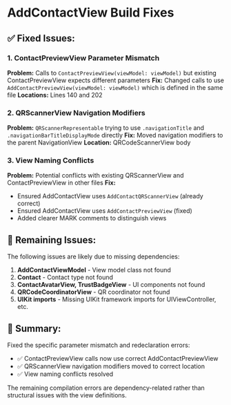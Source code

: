 # AddContactView Build Fixes

## ✅ Fixed Issues:

### 1. ContactPreviewView Parameter Mismatch
**Problem:** Calls to `ContactPreviewView(viewModel: viewModel)` but existing ContactPreviewView expects different parameters
**Fix:** Changed calls to use `AddContactPreviewView(viewModel: viewModel)` which is defined in the same file
**Locations:** Lines 140 and 202

### 2. QRScannerView Navigation Modifiers
**Problem:** `QRScannerRepresentable` trying to use `.navigationTitle` and `.navigationBarTitleDisplayMode` directly
**Fix:** Moved navigation modifiers to the parent NavigationView
**Location:** QRCodeScannerView body

### 3. View Naming Conflicts
**Problem:** Potential conflicts with existing QRScannerView and ContactPreviewView in other files
**Fix:** 
- Ensured AddContactView uses `AddContactQRScannerView` (already correct)
- Ensured AddContactView uses `AddContactPreviewView` (fixed)
- Added clearer MARK comments to distinguish views

## 🔄 Remaining Issues:

The following issues are likely due to missing dependencies:
1. **AddContactViewModel** - View model class not found
2. **Contact** - Contact type not found  
3. **ContactAvatarView, TrustBadgeView** - UI components not found
4. **QRCodeCoordinatorView** - QR coordinator not found
5. **UIKit imports** - Missing UIKit framework imports for UIViewController, etc.

## 📝 Summary:

Fixed the specific parameter mismatch and redeclaration errors:
- ✅ ContactPreviewView calls now use correct AddContactPreviewView
- ✅ QRScannerView navigation modifiers moved to correct location
- ✅ View naming conflicts resolved

The remaining compilation errors are dependency-related rather than structural issues with the view definitions.